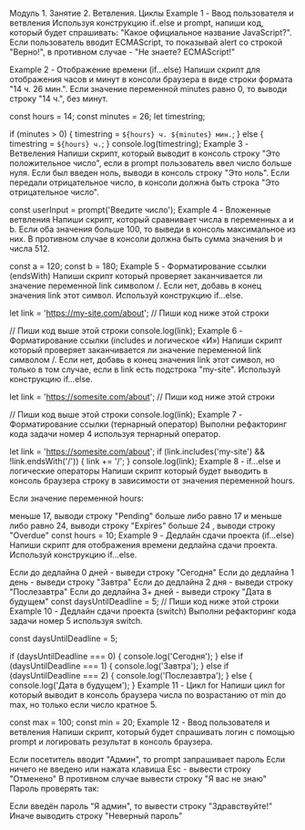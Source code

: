 Модуль 1. Занятие 2. Ветвления. Циклы Example 1 - Ввод пользователя и ветвления Используя
конструкцию if..else и prompt, напиши код, который будет спрашивать: "Какое официальное название
JavaScript?". Если пользователь вводит ECMAScript, то показывай alert со строкой "Верно!", в
противном случае - "Не знаете? ECMAScript!"

Example 2 - Отображение времени (if...else) Напиши скрипт для отображения часов и минут в консоли
браузера в виде строки формата "14 ч. 26 мин.". Если значение переменной minutes равно 0, то выводи
строку "14 ч.", без минут.

const hours = 14; const minutes = 26; let timestring;

if (minutes > 0) { timestring = `${hours} ч. ${minutes} мин.`; } else { timestring = `${hours} ч.`;
} console.log(timestring); Example 3 - Ветвеления Напиши скрипт, который выводит в консоль строку
"Это положительное число", если в prompt пользователь ввел число больше нуля. Если был введен ноль,
выводи в консоль строку "Это ноль". Если передали отрицательное число, в консоли должна быть строка
"Это отрицательное число".

const userInput = prompt('Введите число'); Example 4 - Вложенные ветвления Напиши скрипт, который
сравнивает числа в переменных a и b. Если оба значения больше 100, то выведи в консоль максимальное
из них. В противном случае в консоли должна быть сумма значения b и числа 512.

const a = 120; const b = 180; Example 5 - Форматирование ссылки (endsWith) Напиши скрипт который
проверяет заканчивается ли значение переменной link символом /. Если нет, добавь в конец значения
link этот символ. Используй конструкцию if...else.

let link = 'https://my-site.com/about'; // Пиши код ниже этой строки

// Пиши код выше этой строки console.log(link); Example 6 - Форматирование ссылки (includes и
логическое «И») Напиши скрипт который проверяет заканчивается ли значение переменной link символом
/. Если нет, добавь в конец значения link этот символ, но только в том случае, если в link есть
подстрока "my-site". Используй конструкцию if...else.

let link = 'https://somesite.com/about'; // Пиши код ниже этой строки

// Пиши код выше этой строки console.log(link); Example 7 - Форматирование ссылки (тернарный
оператор) Выполни рефакторинг кода задачи номер 4 используя тернарный оператор.

let link = 'https://somesite.com/about'; if (link.includes('my-site') && !link.endsWith('/')) { link
+= '/'; } console.log(link); Example 8 - if...else и логические операторы Напиши скрипт который
будет выводить в консоль браузера строку в зависимости от значения переменной hours.

Если значение переменной hours:

меньше 17, выводи строку "Pending" больше либо равно 17 и меньше либо равно 24, выводи строку
"Expires" больше 24 , выводи строку "Overdue" const hours = 10; Example 9 - Дедлайн сдачи проекта
(if...else) Напиши скрипт для отображения времени дедлайна сдачи проекта. Используй конструкцию
if...else.

Eсли до дедлайна 0 дней - выведи строку "Сегодня" Eсли до дедлайна 1 день - выведи строку "Завтра"
Eсли до дедлайна 2 дня - выведи строку "Послезавтра" Eсли до дедлайна 3+ дней - выведи строку "Дата
в будущем" const daysUntilDeadline = 5; // Пиши код ниже этой строки Example 10 - Дедлайн сдачи
проекта (switch) Выполни рефакторинг кода задачи номер 5 используя switch.

const daysUntilDeadline = 5;

if (daysUntilDeadline === 0) { console.log('Сегодня'); } else if (daysUntilDeadline === 1) {
console.log('Завтра'); } else if (daysUntilDeadline === 2) { console.log('Послезавтра'); } else {
console.log('Дата в будущем'); } Example 11 - Цикл for Напиши цикл for который выводит в консоль
браузера числа по возрастанию от min до max, но только если число кратное 5.

const max = 100; const min = 20; Example 12 - Ввод пользователя и ветвления Напиши скрипт, который
будет спрашивать логин с помощью prompt и логировать результат в консоль браузера.

Если посетитель вводит "Админ", то prompt запрашивает пароль Если ничего не введено или нажата
клавиша Esc - вывести строку "Отменено" В противном случае вывести строку "Я вас не знаю" Пароль
проверять так:

Если введён пароль "Я админ", то вывести строку "Здравствуйте!" Иначе выводить строку "Неверный
пароль"
